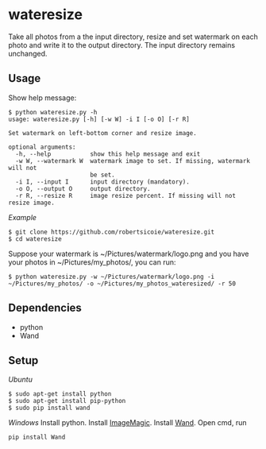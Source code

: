 # wateresize 

Take all photos from a the input directory, resize and set watermark on each photo and write it to the output directory. The input directory remains unchanged.

## Usage
Show help message:
```
$ python wateresize.py -h
usage: wateresize.py [-h] [-w W] -i I [-o O] [-r R]

Set watermark on left-bottom corner and resize image.

optional arguments:
  -h, --help           show this help message and exit
  -w W, --watermark W  watermark image to set. If missing, watermark will not
                       be set.
  -i I, --input I      input directory (mandatory).
  -o O, --output O     output directory.
  -r R, --resize R     image resize percent. If missing will not resize image.
```
*Example*
```
$ git clone https://github.com/robertsicoie/wateresize.git
$ cd wateresize
```
Suppose your watermark is ~/Pictures/watermark/logo.png and you have your photos in ~/Pictures/my_photos/, you can run:
```
$ python wateresize.py -w ~/Pictures/watermark/logo.png -i ~/Pictures/my_photos/ -o ~/Pictures/my_photos_wateresized/ -r 50
```

## Dependencies
 - python
 - Wand

## Setup
*Ubuntu*
``` 
$ sudo apt-get install python
$ sudo apt-get install pip-python
$ sudo pip install wand
```

*Windows*
Install python.
Install [ImageMagic](https://www.imagemagick.org "ImageMagic").
Install [Wand](http://docs.wand-py.org/). Open cmd, run
```
pip install Wand
```

